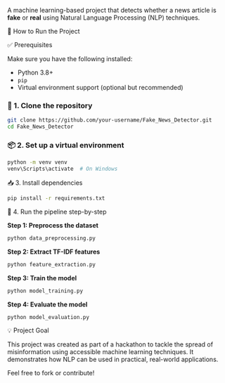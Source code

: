 A machine learning-based project that detects whether a news article is **fake** or **real** using Natural Language Processing (NLP) techniques.


🚀 How to Run the Project

✅ Prerequisites

Make sure you have the following installed:

- Python 3.8+
- `pip`
- Virtual environment support (optional but recommended)

### 🔧 1. Clone the repository

```bash
git clone https://github.com/your-username/Fake_News_Detector.git
cd Fake_News_Detector
```

### 📦 2. Set up a virtual environment

```bash
python -m venv venv
venv\Scripts\activate  # On Windows
```

📥 3. Install dependencies

```bash
pip install -r requirements.txt
```


🧪 4. Run the pipeline step-by-step

**Step 1: Preprocess the dataset**
```bash
python data_preprocessing.py
```

**Step 2: Extract TF-IDF features**
```bash
python feature_extraction.py
```

**Step 3: Train the model**
```bash
python model_training.py
```

**Step 4: Evaluate the model**
```bash
python model_evaluation.py
```



💡 Project Goal

This project was created as part of a hackathon to tackle the spread of misinformation using accessible machine learning techniques. It demonstrates how NLP can be used in practical, real-world applications.


Feel free to fork or contribute!
